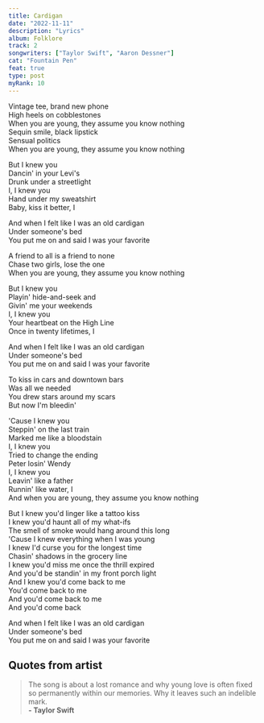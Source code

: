 ```yaml
---
title: Cardigan
date: "2022-11-11"
description: "Lyrics"
album: Folklore
track: 2
songwriters: ["Taylor Swift", "Aaron Dessner"]
cat: "Fountain Pen"
feat: true
type: post
myRank: 10
---
```


<p className="verse-one">
Vintage tee, brand new phone <br />
High heels on cobblestones <br />
When you are young, they assume you know nothing <br />
Sequin smile, black lipstick <br />
Sensual politics <br />
When you are young, they assume you know nothing <br />
</p>
<p className="chorus">
But I knew you <br />
Dancin' in your Levi's <br />
Drunk under a streetlight <br />
I, I knew you <br />
Hand under my sweatshirt <br />
Baby, kiss it better, I <br />
</p>
<p className="refrain">
And when I felt like I was an old cardigan <br />
Under someone's bed <br />
You put me on and said I was your favorite <br />
</p>
<p className="verse-two">
A friend to all is a friend to none <br />
Chase two girls, lose the one <br />
When you are young, they assume you know nothing <br />
</p>
<p className="chorus">
But I knew you <br />
Playin' hide-and-seek and <br />
Givin' me your weekends <br />
I, I knew you <br />
Your heartbeat on the High Line <br />
Once in twenty lifetimes, I <br />
</p>
<p className="refrain">
And when I felt like I was an old cardigan <br />
Under someone's bed <br />
You put me on and said I was your favorite <br />
</p>
<p className="bridge">
To kiss in cars and downtown bars <br />
Was all we needed <br />
You drew stars around my scars <br />
But now I'm bleedin' <br />
</p>
<p className="chorus">
'Cause I knew you <br />
Steppin' on the last train <br />
Marked me like a bloodstain <br />
I, I knew you <br />
Tried to change the ending <br />
Peter losin' Wendy <br />
I, I knew you <br />
Leavin' like a father <br />
Runnin' like water, I <br />
And when you are young, they assume you know nothing <br />
</p>
<p className="verse-three">
But I knew you'd linger like a tattoo kiss <br />
I knew you'd haunt all of my what-ifs <br />
The smell of smoke would hang around this long <br />
'Cause I knew everything when I was young <br />
I knew I'd curse you for the longest time <br />
Chasin' shadows in the grocery line <br />
I knew you'd miss me once the thrill expired <br />
And you'd be standin' in my front porch light <br />
And I knew you'd come back to me <br />
You'd come back to me <br />
And you'd come back to me <br />
And you'd come back <br />
</p>
<p className="refrain">
And when I felt like I was an old cardigan <br />
Under someone's bed <br />
You put me on and said I was your favorite <br />
</p>

## Quotes from artist

<blockquote>
The song is about a lost romance and why young love is often fixed so permanently within our memories. Why it leaves such an indelible mark.
<br /><b>- Taylor Swift</b>
</blockquote>
